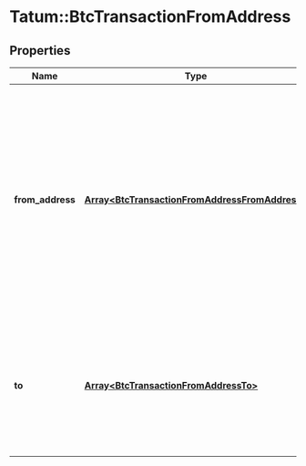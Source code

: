 # Tatum::BtcTransactionFromAddress

## Properties
Name | Type | Description | Notes
------------ | ------------- | ------------- | -------------
**from_address** | [**Array&lt;BtcTransactionFromAddressFromAddress&gt;**](BtcTransactionFromAddressFromAddress.md) | Array of addresses and corresponding private keys. Tatum will automatically scan last 100 transactions for each address and will use all of the unspent values. We advise to use this option if you have 1 address per 1 transaction only. | 
**to** | [**Array&lt;BtcTransactionFromAddressTo&gt;**](BtcTransactionFromAddressTo.md) | Array of addresses and values to send bitcoins to. Values must be set in BTC. Difference between from and to is transaction fee. | 

